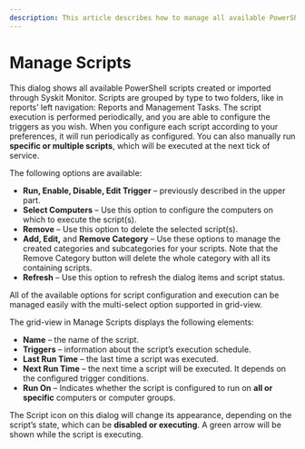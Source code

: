 ```yaml
---
description: This article describes how to manage all available PowerShell scripts that are created or imported through Syskit Monitor.
---
```


# Manage Scripts

This dialog shows all available PowerShell scripts created or imported through Syskit Monitor. Scripts are grouped by type to two folders, like in reports’ left navigation: Reports and Management Tasks. The script execution is performed periodically, and you are able to configure the triggers as you wish. When you configure each script according to your preferences, it will run periodically as configured. You can also manually run **specific or multiple scripts**, which will be executed at the next tick of service.

The following options are available:

* **Run, Enable, Disable, Edit Trigger** – previously described in the upper part.
* **Select Computers** – Use this option to configure the computers on which to execute the script\(s\).
* **Remove** – Use this option to delete the selected script\(s\).
* **Add, Edit,** and **Remove Category** – Use these options to manage the created categories and subcategories for your scripts. Note that the Remove Category button will delete the whole category with all its containing scripts.
* **Refresh** – Use this option to refresh the dialog items and script status.

All of the available options for script configuration and execution can be managed easily with the multi-select option supported in grid-view.

The grid-view in Manage Scripts displays the following elements:

* **Name** – the name of the script.
* **Triggers** – information about the script’s execution schedule.
* **Last Run Time** – the last time a script was executed.
* **Next Run Time** – the next time a script will be executed. It depends on the configured trigger conditions.
* **Run On** – Indicates whether the script is configured to run on **all or specific** computers or computer groups.

The Script icon on this dialog will change its appearance, depending on the script’s state, which can be **disabled or executing**. A green arrow will be shown while the script is executing.


